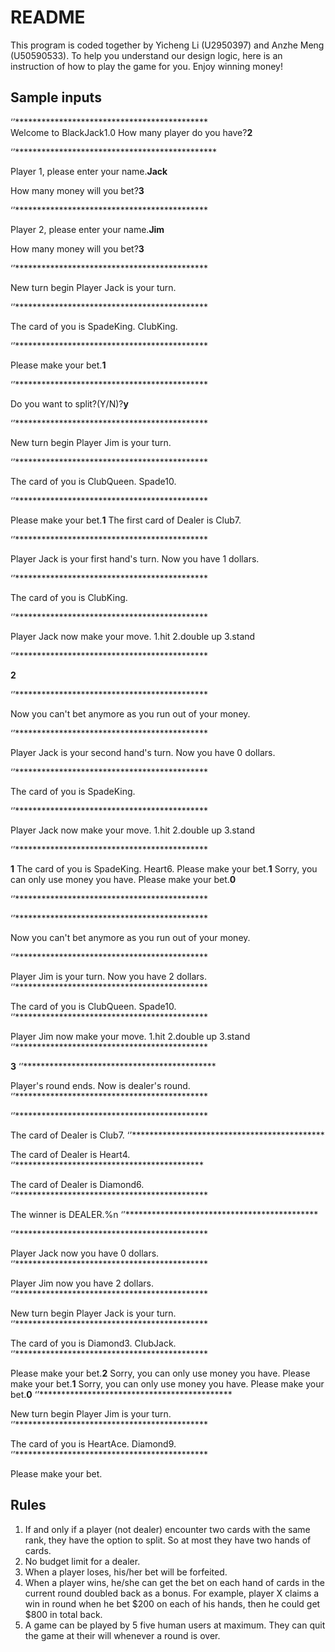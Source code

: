 # README


This program is coded together by Yicheng Li (U2950397) and Anzhe Meng (U50590533). 
To help you understand our design logic, here is an instruction of how to play the game for you.
Enjoy winning money!

## Sample inputs
‘’********************************************  
Welcome to BlackJack1.0
How many player do you have?**2**

‘’**********************************************  

Player 1, please enter your name.**Jack**

 How many money will you bet?**3**
 
‘’********************************************         

Player 2, please enter your name.**Jim**

 How many money will you bet?**3**
 
‘’********************************************      

New turn begin
Player Jack is your turn.

‘’********************************************         

The card of you is
SpadeKing.
ClubKing.

‘’********************************************        

Please make your bet.**1**

‘’********************************************        

Do you want to split?(Y/N)?**y**

‘’********************************************      

New turn begin
Player Jim is your turn.

‘’********************************************       

The card of you is
ClubQueen.
Spade10.

‘’********************************************         

Please make your bet.**1**
The first card of Dealer is Club7.

‘’********************************************          

Player Jack is your first hand's turn.
Now you have 1 dollars.

‘’********************************************         

The card of you is
ClubKing.

‘’********************************************      

Player Jack now make your move.
1.hit
2.double up
3.stand

‘’********************************************       

**2**

‘’********************************************       

Now you can't bet anymore as you run out of your money.

‘’********************************************       

Player Jack is your second hand's turn.
Now you have 0 dollars.

‘’********************************************      

The card of you is
SpadeKing.

‘’********************************************       

Player Jack now make your move.
1.hit
2.double up
3.stand

‘’********************************************      

**1**
The card of you is
SpadeKing.
Heart6.
Please make your bet.**1**
Sorry, you can only use money you have.
Please make your bet.**0**

‘’********************************************        

‘’********************************************        

Now you can't bet anymore as you run out of your money.

‘’********************************************       

Player Jim is your turn.
Now you have 2 dollars.
‘’********************************************       

The card of you is
ClubQueen.
Spade10.
‘’********************************************         

Player Jim now make your move.
1.hit
2.double up
3.stand
‘’********************************************         

**3**
‘’********************************************        

Player's round ends. Now is dealer's round.
‘’********************************************         

‘’********************************************       

The card of Dealer is Club7.
‘’********************************************     

The card of Dealer is Heart4.
‘’*******************************************       

The card of Dealer is Diamond6.
‘’********************************************       

The winner is DEALER.%n
‘’********************************************       

‘’********************************************      
 
Player Jack now you have 0 dollars.
‘’********************************************       

Player Jim now you have 2 dollars.
‘’********************************************       

New turn begin
Player Jack is your turn.
‘’********************************************       

The card of you is
Diamond3.
ClubJack.
‘’********************************************        

Please make your bet.**2**
Sorry, you can only use money you have.
Please make your bet.**1**
Sorry, you can only use money you have.
Please make your bet.**0**
‘’********************************************        

New turn begin
Player Jim is your turn.
‘’********************************************       

The card of you is
HeartAce.
Diamond9.
‘’********************************************        

Please make your bet.

## Rules
1. If and only if a player (not dealer) encounter two cards with the same rank, they have the option to split. So at most they have two hands of cards.
2. No budget limit for a dealer. 
3. When a player loses, his/her bet will be forfeited.
4. When a player wins, he/she can get the bet on each hand of cards in the current round doubled back as a bonus. For example, player X claims a win in round when he bet $200 on each of his hands, then he could get $800 in total back.
5. A game can be played by 5 five human users at maximum. They can quit the game at their will whenever a round is over.
<!--stackedit_data:
eyJoaXN0b3J5IjpbLTIwNzg5MDE0NDAsLTE4ODQzNzE1MzZdfQ
==
-->